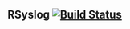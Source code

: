 ## RSyslog [![Build Status](https://magnum.travis-ci.com/balanced-cookbooks/ansible-rsyslog.svg?token=ykTaJtscxcuMJxYq2Nt5&branch=master)](https://magnum.travis-ci.com/balanced-cookbooks/ansible-rsyslog)

